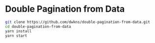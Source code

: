 # Double Pagination from Data

```bash
git clone https://github.com/dwkns/double-pagination-from-data.git
cd double-pagination-from-data
yarn install
yarn start
```

